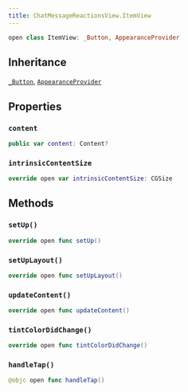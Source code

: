 ```yaml
---
title: ChatMessageReactionsView.ItemView
---
```


``` swift
open class ItemView: _Button, AppearanceProvider 
```

## Inheritance

[`_Button`](../../../common-views/_button), [`AppearanceProvider`](../../../utils/appearance-provider)

## Properties

### `content`

``` swift
public var content: Content? 
```

### `intrinsicContentSize`

``` swift
override open var intrinsicContentSize: CGSize 
```

## Methods

### `setUp()`

``` swift
override open func setUp() 
```

### `setUpLayout()`

``` swift
override open func setUpLayout() 
```

### `updateContent()`

``` swift
override open func updateContent() 
```

### `tintColorDidChange()`

``` swift
override open func tintColorDidChange() 
```

### `handleTap()`

``` swift
@objc open func handleTap() 
```
